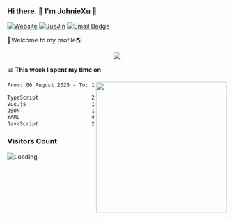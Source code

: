 ### Hi there. 👋 I'm JohnieXu :lemon:

[![Website](https://img.shields.io/badge/-Website-c14438?style=flat-square&logo=w&logoColor=white)](https://johniexu.github.io/)
[![JueJin](https://img.shields.io/badge/-JueJin-c14438?style=flat-square&logo=j&logoColor=white)](https://juejin.cn/user/2277843822444958)
[![Email Badge](https://img.shields.io/badge/-Email-c14438?style=flat-square&logo=Email&logoColor=white&link=mailto:281910378@qq.com)](mailto:281910378@qq.com)

🚀Welcome to my profile🌎

<center>
<img align='center' src="https://images.unsplash.com/photo-1690689636978-90d0f3592791?ixlib=rb-4.0.3&ixid=M3wxMjA3fDB8MHxwaG90by1wYWdlfHx8fGVufDB8fHx8fA%3D%3D&auto=format&fit=crop&w=2070&q=80">
</center>

📊 **This week I spent my time on**

<img align='right' width="300" src="https://github-readme-stats.vercel.app/api?username=JohnieXu&show_icons=true&title_color=fff&icon_color=79ff97&text_color=9f9f9f&bg_color=151515&count_private=true">

<!--START_SECTION:waka-->

```txt
From: 06 August 2025 - To: 13 August 2025

TypeScript                 2 hrs 36 mins   █████████░░░░░░░░░░░░░░░░   35.58 %
Vue.js                     1 hr 47 mins    ██████░░░░░░░░░░░░░░░░░░░   24.36 %
JSON                       1 hr 23 mins    ████▓░░░░░░░░░░░░░░░░░░░░   18.92 %
YAML                       46 mins         ██▓░░░░░░░░░░░░░░░░░░░░░░   10.51 %
JavaScript                 25 mins         █▒░░░░░░░░░░░░░░░░░░░░░░░   05.78 %
```

<!--END_SECTION:waka-->

### Visitors Count
<img align="left" src = "https://profile-counter.glitch.me/JohnieXu/count.svg" alt ="Loading">
